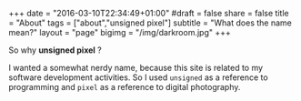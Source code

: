 +++
date = "2016-03-10T22:34:49+01:00"
#draft = false
share = false
title = "About"
tags = ["about","unsigned pixel"]
subtitle = "What does the name mean?"
layout = "page"
bigimg = "/img/darkroom.jpg"
+++

So why **unsigned pixel** ?

I wanted a somewhat nerdy name, because this site is related to my software development activities. So I used `unsigned` as a reference to programming and `pixel` as a reference to digital photography.

